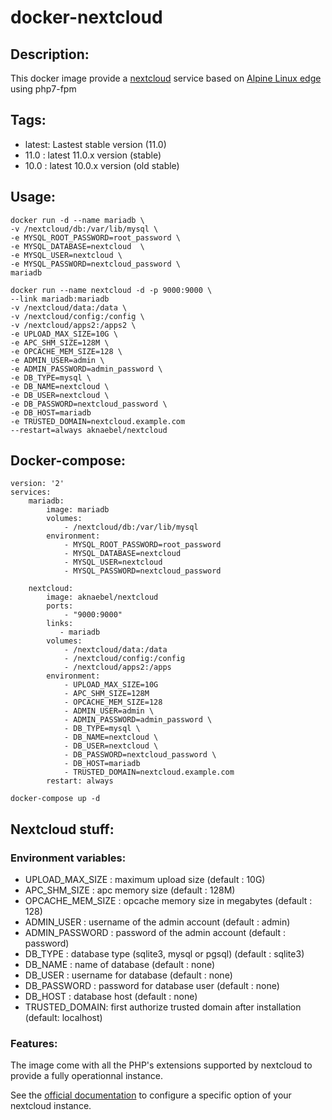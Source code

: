 # docker-nextcloud

## Description:

This docker image provide a [nextcloud](https://nextcloud.com/) service based on [Alpine Linux edge](https://hub.docker.com/_/alpine/) using php7-fpm

## Tags:

- latest: Lastest stable version (11.0)
- 11.0 : latest 11.0.x version (stable)
- 10.0 : latest 10.0.x version (old stable)

## Usage:
```
docker run -d --name mariadb \
-v /nextcloud/db:/var/lib/mysql \
-e MYSQL_ROOT_PASSWORD=root_password \
-e MYSQL_DATABASE=nextcloud  \
-e MYSQL_USER=nextcloud \
-e MYSQL_PASSWORD=nextcloud_password \
mariadb

docker run --name nextcloud -d -p 9000:9000 \
--link mariadb:mariadb
-v /nextcloud/data:/data \
-v /nextcloud/config:/config \
-v /nextcloud/apps2:/apps2 \
-e UPLOAD_MAX_SIZE=10G \
-e APC_SHM_SIZE=128M \
-e OPCACHE_MEM_SIZE=128 \
-e ADMIN_USER=admin \
-e ADMIN_PASSWORD=admin_password \
-e DB_TYPE=mysql \
-e DB_NAME=nextcloud \
-e DB_USER=nextcloud \
-e DB_PASSWORD=nextcloud_password \
-e DB_HOST=mariadb
-e TRUSTED_DOMAIN=nextcloud.example.com
--restart=always aknaebel/nextcloud
```

## Docker-compose:
``` 
version: '2'
services:
    mariadb:
        image: mariadb
        volumes:
            - /nextcloud/db:/var/lib/mysql
        environment:
            - MYSQL_ROOT_PASSWORD=root_password
            - MYSQL_DATABASE=nextcloud
            - MYSQL_USER=nextcloud
            - MYSQL_PASSWORD=nextcloud_password

    nextcloud:
        image: aknaebel/nextcloud
        ports:
            - "9000:9000"
        links:
           - mariadb
        volumes:
            - /nextcloud/data:/data
            - /nextcloud/config:/config
            - /nextcloud/apps2:/apps
        environment:
            - UPLOAD_MAX_SIZE=10G
            - APC_SHM_SIZE=128M
            - OPCACHE_MEM_SIZE=128
            - ADMIN_USER=admin \
            - ADMIN_PASSWORD=admin_password \
            - DB_TYPE=mysql \
            - DB_NAME=nextcloud \
            - DB_USER=nextcloud \
            - DB_PASSWORD=nextcloud_password \
            - DB_HOST=mariadb
            - TRUSTED_DOMAIN=nextcloud.example.com
        restart: always 
```

```
docker-compose up -d
```

## Nextcloud stuff:

### Environment variables:
- UPLOAD_MAX_SIZE : maximum upload size (default : 10G)
- APC_SHM_SIZE : apc memory size (default : 128M)
- OPCACHE_MEM_SIZE : opcache memory size in megabytes (default : 128)
- ADMIN_USER : username of the admin account (default : admin)
- ADMIN_PASSWORD : password of the admin account (default : password)
- DB_TYPE : database type (sqlite3, mysql or pgsql) (default : sqlite3)
- DB_NAME : name of database (default : none)
- DB_USER : username for database (default : none)
- DB_PASSWORD : password for database user (default : none)
- DB_HOST : database host (default : none)
- TRUSTED_DOMAIN: first authorize trusted domain after installation (default: localhost)

### Features:

The image come with all the PHP's extensions supported by nextcloud to provide a fully operationnal instance.

See the [official documentation](https://docs.nextcloud.com/) to configure a specific option of your nextcloud instance.
